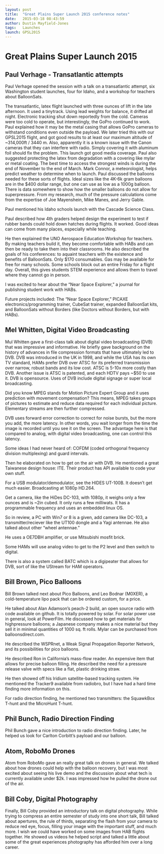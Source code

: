 ```yaml
---
layout: post
title:  "Great Plains Super Launch 2015 conference notes"
date:   2015-03-18 08:43:59
author: Dustin Mayfield-Jones
tags:	Launches
launch: GPSL2015
---
```


# Great Plains Super Launch 2015


## Paul Verhage - Transatlantic attempts

Paul Verhage opened the session with a talk on a transatlantic attempt, six
Washington student launches, four for Idaho, and a workshop for teachers about
BalloonSats.

The transatlantic, latex flight launched with three ounces of lift in the late
afternoon. It used a tinytrack. Using lead weights for balance, it drifted all
night. Electronic tracking shut down reportedly from the cold. Cameras were too
cold to operate, but interestingly, the GoPro continued to work. Paul explained
how it may be the metal casing that allows GoPro cameras to withstand
conditions even outside the payload. We later tried this with our GPSL2015
flight, and got good results to at least our maximum altitude of ~314,000ft /
3440 m. Also, apparently it is a known issue with the Canon cameras that they
can interfere with radio. Simply covering it with aluminum foil should fix the
problem. This launch got good media coverage. Paul also suggested protecting
the latex from degradation with a covering like mylar or metal coating. The
best time to access the strongest winds is during the end of November to the
end of March. Mark Connor, a meteorologist, helps predict weather to determine
when to launch. Paul discussed the balloons needed for these sorts of flights.
Ideal sizes like the 4K-6k gram balloons are in the $400 dollar range, but one
can use as low as a 1000g balloon. There is data somewhere to show how the
smaller balloons do not allow for superpressure. From my research, much of the
pressure calculations come from the expertise of Joe Mayenshein, Mike Manes,
and Jerry Gable.

Paul mentioned his Idaho schools launch with the Cascade Science Class.

Paul described how 4th graders helped design the experiment to test if rubber
bands could hold down hatches during flights. It worked. Good ideas can come
from many places, especially while teaching.

He then explained the UNO Aerospace Education Workshop for teachers. By making
teachers build it, they become comfortable with HABs and can then be ready to
take them into their classrooms. He also described the goals of his
conferences: to aquaint teachers with the existence and benefits of
BalloonSats. Only $170 consumables. Gas may be available for free for many
schools. Some schools block out an entire Friday for a flight day. Overall,
this gives students STEM experience and allows them to travel where they cannot
go in person.

I was excited to hear about the “Near Space Explorer,” a journal for publishing
student work with HABs.

Future projects included: The “Near Space Explorer,” PICAXE
electronics/programming trainer, CubeSat trainer, expanded BalloonSat kits, and
BalloonSats without Borders (like Doctors without Borders, but with HABs).

## Mel Whitten, Digital Video Broadcasting

Mul Whitten gave a first-class talk about digital video broadcasting
(DVB) that was impressive and informative. He briefly gave background on the
history of advances in file compression formats that have ultimately led to
DVB. DVB was introduced in the UK in 1998, and while the USA has its own TV
standard, HAMs prefer DVB over ATSC for its preferred transmission over narrow,
robust bands and its low cost. ATSC is 5-10x more costly than DVB. Another
issue is ATSC is patented, and each HDTV pays ~$50 to use it. DVB is
opensource. Uses of DVB include digital signage or super local broadcasting.

Did you know MPEG stands for Motion Picture Expert Group and it uses prediction
with movement compensation? This means, MPEG takes groups of pictures to
estimate and reduce data required for each individual picture. Elementary
streams are then further compressed.

DVB uses forward error correction to correct for noise bursts, but the more you
add, the more latency. In other words, you wait longer from the time the image
is recorded until you see it on the screen. The advantage here is that compared
to analog, with digital video broadcasting, one can control this latency.

Some ideas I had never heard of: COFDM (coded orthogonal frequency division
multiplexing) and guard intervals.

Then he elaborated on how to get on the air with DVB. He mentioned a great
Taiwanese design house: ITE. Their product has API available to code your own
stuff.

For a USB modulator/demodulator, see the HIDES UT-100B. It doesn’t get much
easier. Broadcasting at 1080p HD.264.

Get a camera, like the HiDes DC-103, with 1080p, it weighs only a few ounces
and is ~2in cubed. It only runs a few milliwats. It has a programmable
frequency and uses an embedded linux OS.

So in review, a PC with Win7 or 8 is a given, add camera like DC-103, a
transmitter/reciever like the UT100 dongle and a Yagi antennae. He also talked
about other “wheel antennae.”

He uses a OE7DBH amplifier, or use Mitsubishi mosfit brick.

Some HAMs will use analog video to get to the P2 level and then switch to
digital.

There is also a system called BATC which is a digipeater that allows for DVB,
sort of like the UStream for HAM operators.

## Bill Brown, Pico Balloons


Bill Brown talked next about Pico Balloons, and Leo Bodnar (M0XER), a
cold-temperature lipo pack that can be ordered custom, for a price.

He talked about Alan Adamson’s peach-2 build, an open source radio with code
available on github. It is totally powered by solar. For solar power use in
general, look at PowerFilm. He discussed how to get materials for highpressure
balloons; a Japanese company makes a nice material but they sell it in minimal
quantities of 1000 sq. ft rolls. Mylar can be purchased from
balloonsdirect.com.

He described the WSPRnet, a Weak Signal Propagation Reporter Network, and its
possibilities for pico balloons.

He described Ron in California’s mass-flow reader. An expensive item that
allows for precise balloon filling. He described the need for a pressure
release valve with specs like a flat, plastic drinking straw.

He then showed off his Iridium satellite-based tracking system. He mentioned
the Tracker9 available from radiobro, but I have had a hard time finding more
information on this.

For radio direction finding, he mentioned two transmitters: the SquawkBox
T-hunt and the MicroHunt T-hunt.

## Phil Bunch, Radio Direction Finding

Phil Bunch gave a nice introduction to radio direction finding. Later, he
helped us look for Carlton Corbitt’s payload and our balloon.

## Atom, RoboMo Drones

Atom from RoboMo gave an really great talk on drones in general. We talked
about how drones could help with the balloon recovery, but I was most excited
about seeing his live demo and the discussion about what tech is currently
available under $2k. I was impressed how he pulled the drone out of the air.

## Bill Coby, Digital Photography

Finally, Bill Coby provided an introductory talk on digital photography.
While trying to compress an entire semester of study into one short talk, Bill
talked about apertures, the rule of thirds, separating the flash from your
camera to reduce red eye, focus, filling your image with the important stuff,
and much more. I wish we could have worked on some images from HAB flights
together. He showed us videos he helped script and talked a little about some
of the great experiences photography has afforded him over a long career.
